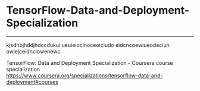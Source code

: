 # TensorFlow-Data-and-Deployment-Specialization
*************************************************************

kjsdhbjhddjhdccdukui
ueuieiocinoceoiciudo
eidcncoewiueodeciun
owiejceidnciowenewc


TensorFlow: Data and Deployment Specialization - Coursera course specialization   
https://www.coursera.org/specializations/tensorflow-data-and-deployment#courses



